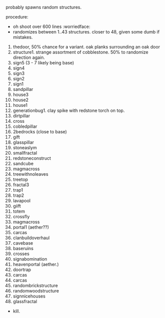 probably spawns random structures.


procedure:
- oh shoot over 600 lines :worriedface:
- randomizes between 1..43 structures. closer to 48, given some dumb if mistakes.
1. thedoor, 50% chance for a variant. oak planks surrounding an oak door
2. structure1. strange assortment of cobblestone. 50% to randomize direction again.
3. sign5 (3 - 7 likely being base)
4. sign4
5. sign3
6. sign2
7. sign1
8. sandpillar
9. house3
10. house2
11. house1
12. generationbug1. clay spike with redstone torch on top.
13. dirtpillar
14. cross
15. cobledpillar
16. 2bedrocks (close to base)
17. gift
18. glasspillar
19. stoneaslym
20. smallfractal
21. redstoneconstruct
22. sandcube
23. magmacross
24. treewithnoleaves
25. treetop
26. fractal3
27. trap1
28. trap2
29. lavapool
30. giift
31. totem
32. crossfly
33. magmacross
34. portal1 (aether??)
35. carcas
36. clanbuildoverhaul
37. cavebase
38. baseruins
39. crosses
40. signabomination
41. heavenportal (aether.)
42. doortrap
43. carcas
44. carcas
45. randombrickstructure
46. randomwoodstructure
47. signnicehouses
48. glassfractal
- kill.